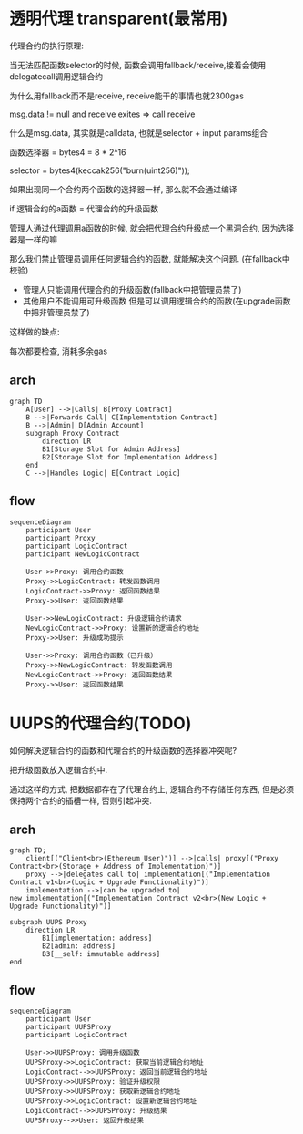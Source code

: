 
# 透明代理 transparent(最常用)

代理合约的执行原理: 

当无法匹配函数selector的时候, 函数会调用fallback/receive,接着会使用delegatecall调用逻辑合约

为什么用fallback而不是receive, receive能干的事情也就2300gas

msg.data != null and receive exites => call receive

什么是msg.data, 其实就是calldata, 也就是selector + input params组合

函数选择器 = bytes4 = 8 * 2^16

selector = bytes4(keccak256("burn(uint256)"));

如果出现同一个合约两个函数的选择器一样, 那么就不会通过编译

if 逻辑合约的a函数 = 代理合约的升级函数

管理人通过代理调用a函数的时候, 就会把代理合约升级成一个黑洞合约, 因为选择器是一样的嘛

那么我们禁止管理员调用任何逻辑合约的函数, 就能解决这个问题. (在fallback中校验)

* 管理人只能调用代理合约的升级函数(fallback中把管理员禁了)
* 其他用户不能调用可升级函数 但是可以调用逻辑合约的函数(在upgrade函数中把非管理员禁了)

这样做的缺点: 

每次都要检查, 消耗多余gas



## arch

```mermaid
graph TD
    A[User] -->|Calls| B[Proxy Contract]
    B -->|Forwards Call| C[Implementation Contract]
    B -->|Admin| D[Admin Account]
    subgraph Proxy Contract
        direction LR
        B1[Storage Slot for Admin Address]
        B2[Storage Slot for Implementation Address]
    end
    C -->|Handles Logic| E[Contract Logic]
```

## flow
```mermaid
sequenceDiagram
    participant User
    participant Proxy
    participant LogicContract
    participant NewLogicContract

    User->>Proxy: 调用合约函数
    Proxy->>LogicContract: 转发函数调用
    LogicContract->>Proxy: 返回函数结果
    Proxy->>User: 返回函数结果

    User->>NewLogicContract: 升级逻辑合约请求
    NewLogicContract->>Proxy: 设置新的逻辑合约地址
    Proxy->>User: 升级成功提示

    User->>Proxy: 调用合约函数（已升级）
    Proxy->>NewLogicContract: 转发函数调用
    NewLogicContract->>Proxy: 返回函数结果
    Proxy->>User: 返回函数结果

```

# UUPS的代理合约(TODO)

如何解决逻辑合约的函数和代理合约的升级函数的选择器冲突呢?

把升级函数放入逻辑合约中.

通过这样的方式, 把数据都存在了代理合约上, 逻辑合约不存储任何东西, 但是必须保持两个合约的插槽一样, 否则引起冲突.


## arch

```mermaid
graph TD;
    client[("Client<br>(Ethereum User)")] -->|calls| proxy[("Proxy Contract<br>(Storage + Address of Implementation)")]
    proxy -->|delegates call to| implementation[("Implementation Contract v1<br>(Logic + Upgrade Functionality)")]
    implementation -->|can be upgraded to| new_implementation[("Implementation Contract v2<br>(New Logic + Upgrade Functionality)")]

subgraph UUPS Proxy
    direction LR
        B1[implementation: address]
        B2[admin: address]
        B3[__self: immutable address]
end

```
 

## flow

```mermaid
sequenceDiagram
    participant User
    participant UUPSProxy
    participant LogicContract

    User->>UUPSProxy: 调用升级函数
    UUPSProxy->>LogicContract: 获取当前逻辑合约地址
    LogicContract-->>UUPSProxy: 返回当前逻辑合约地址
    UUPSProxy->>UUPSProxy: 验证升级权限
    UUPSProxy->>UUPSProxy: 获取新逻辑合约地址
    UUPSProxy->>LogicContract: 设置新逻辑合约地址
    LogicContract-->>UUPSProxy: 升级结果
    UUPSProxy-->>User: 返回升级结果

```